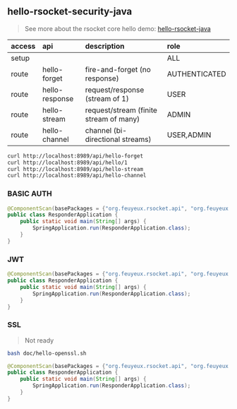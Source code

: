 ## hello-rsocket-security-java
> See more about the rsocket core hello demo: [hello-rsocket-java](https://github.com/feuyeux/hello-rsocket-java)

| access  | api  | description  | role  |
|:----|:----|:----|:----|
| setup  |        |                                        | ALL        |
| route |hello-forget   | fire-and-forget (no response)          | AUTHENTICATED|
| route |hello-response | request/response (stream of 1)         | USER       |
| route |hello-stream   | request/stream (finite stream of many) | ADMIN      |
| route |hello-channel  | channel (bi-directional streams)       | USER,ADMIN |

```sh
curl http://localhost:8989/api/hello-forget
curl http://localhost:8989/api/hello/1
curl http://localhost:8989/api/hello-stream
curl http://localhost:8989/api/hello-channel
```

### BASIC AUTH
```java
@ComponentScan(basePackages = {"org.feuyeux.rsocket.api", "org.feuyeux.rsocket.secure.basic"})
public class ResponderApplication {
    public static void main(String[] args) {
        SpringApplication.run(ResponderApplication.class);
    }
}
```

### JWT
```java
@ComponentScan(basePackages = {"org.feuyeux.rsocket.api", "org.feuyeux.rsocket.secure.jwt"})
public class ResponderApplication {
    public static void main(String[] args) {
        SpringApplication.run(ResponderApplication.class);
    }
}
```

### SSL
> Not ready

```sh
bash doc/hello-openssl.sh
```

```java
@ComponentScan(basePackages = {"org.feuyeux.rsocket.api", "org.feuyeux.rsocket.secure.tls"})
public class ResponderApplication {
    public static void main(String[] args) {
        SpringApplication.run(ResponderApplication.class);
    }
}
```